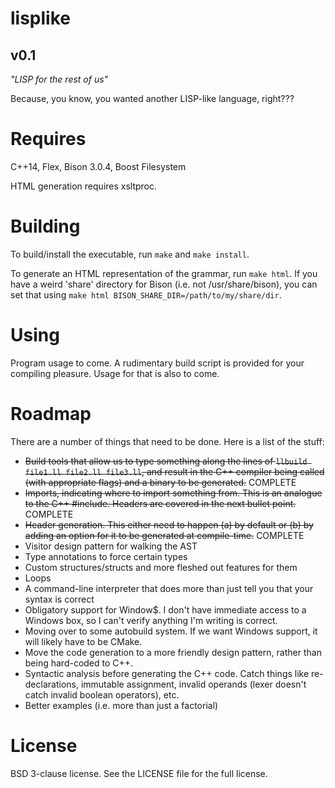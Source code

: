 # lisplike
## v0.1
*"LISP for the rest of us"*

Because, you know, you wanted another LISP-like language, right???

Requires
=
C++14, Flex, Bison 3.0.4, Boost Filesystem

HTML generation requires xsltproc.

Building
=
To build/install the executable, run `make` and `make install`. 

To generate an HTML representation of the grammar, run `make html`. If you have a weird 'share' directory for Bison (i.e. not /usr/share/bison), you can set that using `make html BISON_SHARE_DIR=/path/to/my/share/dir`.

Using
=
Program usage to come. A rudimentary build script is provided for your compiling pleasure. Usage for that is also to come.

Roadmap
=
There are a number of things that need to be done. Here is a list of the stuff:
* ~~Build tools that allow us to type something along the lines of `llbuild file1.ll file2.ll file3.ll`, and result in the C++ compiler being called (with appropriate flags) and a binary to be generated.~~ COMPLETE
* ~~Imports, indicating where to import something from. This is an analogue to the C++ #include. Headers are covered in the next bullet point.~~ COMPLETE
* ~~Header generation. This either need to happen (a) by default or (b) by adding an option for it to be generated at compile-time.~~ COMPLETE
* Visitor design pattern for walking the AST
* Type annotations to force certain types
* Custom structures/structs and more fleshed out features for them
* Loops
* A command-line interpreter that does more than just tell you that your syntax is correct
* Obligatory support for Window$. I don't have immediate access to a Windows box, so I can't verify anything I'm writing is correct.
* Moving over to some autobuild system. If we want Windows support, it will likely have to be CMake.
* Move the code generation to a more friendly design pattern, rather than being hard-coded to C++.
* Syntactic analysis before generating the C++ code. Catch things like re-declarations, immutable assignment, invalid operands (lexer doesn't catch invalid boolean operators), etc.
* Better examples (i.e. more than just a factorial)

License
=
BSD 3-clause license. See the LICENSE file for the full license.
